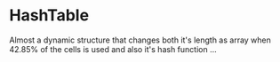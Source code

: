 # HashTable
Almost a dynamic structure that changes both it's length as array when 42.85% of the cells is used and also it's hash function ...

